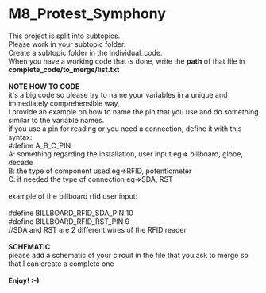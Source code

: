 # M8_Protest_Symphony

This project is split into subtopics.<br>
Please work in your subtopic folder. <br>
Create a subtopic folder in the individual_code. <br>
When you have a working code that is done, write the **path** of that file in **complete_code/to_merge/list.txt**<br>
<br>
**NOTE HOW TO CODE**<br>
it's a big code so please try to name your variables in a unique and immediately comprehensible way,<br>
I provide an example on how to name the pin that you use and do something similar to the variable names.<br>
if you use a pin for reading or you need a connection, define it with this syntax:<br>
#define A_B_C_PIN<br>
A: something regarding the installation, user input eg=> billboard, globe, decade<br>
B: the type of component used eg=>RFID, potentiometer<br>
C: if needed the type of connection eg=>SDA, RST<br>
<br>
example of the billboard rfid user input:<br>
<br>
#define BILLBOARD_RFID_SDA_PIN 10<br>
#define BILLBOARD_RFID_RST_PIN 9<br>
//SDA and RST are 2 different wires of the RFID reader<br>
<br>
**SCHEMATIC**<br>
please add a schematic of your circuit in the file that you ask to merge so that I can create a complete one<br>
<br>
**Enjoy! :-)**

